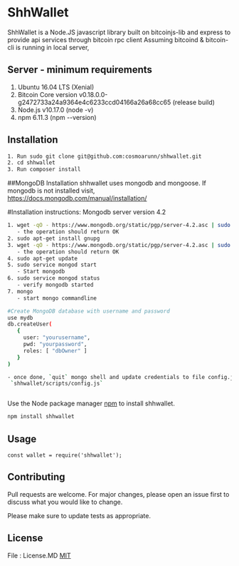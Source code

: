 # ShhWallet

ShhWallet is a Node.JS javascript library built on bitcoinjs-lib and express to provide api services through bitcoin rpc client
Assuming bitcoind & bitcoin-cli is running in local server,

## Server - minimum requirements
1. Ubuntu 16.04 LTS (Xenial)
2. Bitcoin Core version v0.18.0.0-g2472733a24a9364e4c6233ccd04166a26a68cc65 (release build)
3. Node.js v10.17.0 (node -v)
4. npm 6.11.3 (npm --version)

## Installation
```bash
1. Run sudo git clone git@github.com:cosmoarunn/shhwallet.git
2. cd shhwallet
3. Run composer install
```



##MongoDB Installation
shhwallet uses mongodb and mongoose. If mongodb is not installed visit,
https://docs.mongodb.com/manual/installation/

#Installation instructions:
Mongodb server version 4.2

```bash
1. wget -qO - https://www.mongodb.org/static/pgp/server-4.2.asc | sudo apt-key add -  
   - the operation should return OK
2. sudo apt-get install gnupg
3. wget -qO - https://www.mongodb.org/static/pgp/server-4.2.asc | sudo apt-key add -
   - the operation should return OK
4. sudo apt-get update
5. sudo service mongod start 
   - Start mongodb 
6. sudo service mongod status
   - verify mongodb started
7. mongo
   - start mongo commandline

#Create MongoDB database with username and password
use mydb
db.createUser(
   {
     user: "yourusername",
     pwd: "yourpassword",
     roles: [ "dbOwner" ]
   }
)

- once done, `quit` mongo shell and update credentials to file config.js
 `shhwallet/scripts/config.js` 



```
Use the Node package manager [npm](https://www.npmjs.com/) to install shhwallet.

```bash
npm install shhwallet
```

## Usage

```Node.JS
const wallet = require('shhwallet');

```

## Contributing
Pull requests are welcome. For major changes, please open an issue first to discuss what you would like to change.

Please make sure to update tests as appropriate.

## License
File : License.MD 
[MIT](https://arunpanneerselvam.com/licenses/mit/)
